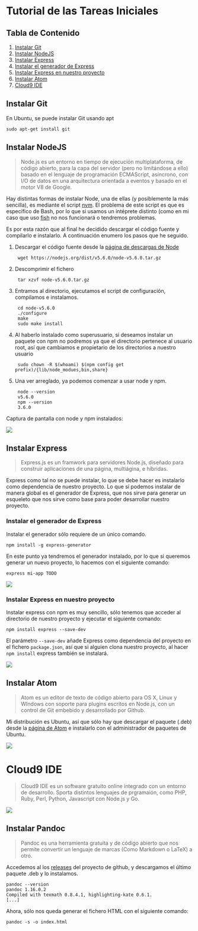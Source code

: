 # Tutorial de las Tareas Iniciales

## Tabla de Contenido
1. [Instalar Git](#instalar-git)
2. [Instalar NodeJS](#instalar-nodejs)
3. [Instalar Express](#instalar-express)
  1. [Instalar el generador de Express](#instalar-el-generador-de-express)
  2. [Instalar Express en nuestro proyecto](#instalar-express-en-nuestro-proyecto)
4. [Instalar Atom](#instalar-atom)
5. [Cloud9 IDE](#cloud9-IDE)

## Instalar Git
En Ubuntu, se puede instalar Git usando apt

    sudo apt-get install git

## Instalar NodeJS
> Node.js es un entorno en tiempo de ejecución multiplataforma, de código abierto, para la capa del servidor (pero no limitándose a ello) basado en el lenguaje de programación ECMAScript, asíncrono, con I/O de datos en una arquitectura orientada a eventos y basado en el motor V8 de Google.

Hay distintas formas de instalar Node, una de ellas (y posiblemente la más sencilla), es mediante el script [nvm](https://github.com/creationix/nvm). El problema de este script es que es específico de Bash, por lo que si usamos un intéprete distinto (como en mi caso que uso [fish](https://github.com/fish-shell/fish-shell) no nos funcionará o tendremos problemas.

Es por esta razón que al final he decidido descargar el código fuente y compilarlo e instalarlo. A continuación enumero los pasos que he seguido.

1. Descargar el código fuente desde la [página de descargas de Node](https://nodejs.org/en/download/)

        wget https://nodejs.org/dist/v5.6.0/node-v5.6.0.tar.gz

2. Descomprimir el fichero

        tar xzvf node-v5.6.0.tar.gz

3. Entramos al directorio, ejecutamos el script de configuración, compilamos e instalamos.

        cd node-v5.6.0
        ./configure
        make
        sudo make install

4. Al haberlo instalado como superusuario, si deseamos instalar un paquete con npm no podremos ya que el directorio pertenece al usuario root, así que cambiamos e propietario de los directorios a nuestro usuario

        sudo chown -R $(whoami) $(npm config get prefix)/{lib/node_modues,bin,share}

5. Una ver arreglado, ya podemos comenzar a usar node y npm.

        node --version
        v5.6.0
        npm --version
        3.6.0

Captura de pantalla con node y npm instalados:

![](images/node-npm.png)

## Instalar Express
> Express.js es un framwork para servidores Node.js, diseñado para construir aplicaciones de una página, multiágina, e híbridas.

Express como tal no se puede instalar, lo que se debe hacer es instalarlo como dependencia de nuestro proyecto. Lo que sí podemos instalar de manera global es el generador de Express, que nos sirve para generar un esqueleto que nos sirve como base para poder desarrollar nuestro proyecto.

### Instalar el generador de Express

Instalar el generador sólo requiere de un único comando.

    npm install -g express-generator

En este punto ya tendremos el generador instalado, por lo que si queremos generar un nuevo proyecto, lo hacemos con el siguiente comando:

    express mi-app TODO

![](images/express-gen.png)

### Instalar Express en nuestro proyecto
Instalar express con npm es muy sencillo, sólo tenemos que acceder al directorio de nuestro proyecto y ejecutar el siguiente comando:

    npm install express --save-dev

El parámetro `--save-dev` añade Express como dependencia del proyecto en el fichero `package.json`, así que si alguien clona nuestro proyecto, al hacer `npm install` express también se instalará.

![](images/express-inst.png)

## Instalar Atom
> Atom es un editor de texto de código abierto para OS X, Linux y WIndows con soporte para plugins escritos en Node.js, con un control de Git embebido y desarrollado por Github.

Mi distribución es Ubuntu, así que sólo hay que descargar el paquete (.deb) desde la [página de Atom](https://atom.io/) e instalarlo con el administrador de paquetes de Ubuntu.

![](images/atom.png)

# Cloud9 IDE
> Cloud9 IDE es un software gratuito online integrado con un entorno de desarrollo. Sporta distintos lenguajes de prgramaión, como PHP, Ruby, Perl, Python, Javascript con Node.js y Go.

![](images/cloud9.png)

## Instalar Pandoc
> Pandoc es una herramienta gratuita y de código abierto que nos permite convertir un lenguaje de marcas (Como Markdown o LaTeX) a otro.

Accedemos al los [releases](https://github.com/jgm/pandoc/releases) del proyecto de github, y descargamos el último paquete .deb y lo instalamos.

    pandoc --version
    pandoc 1.16.0.2
    Compiled with texmath 0.8.4.1, highlighting-kate 0.6.1.
    [...]

Ahora, sólo nos queda generar el fichero HTML con el siguiente comando:

    pandoc -s -o index.html